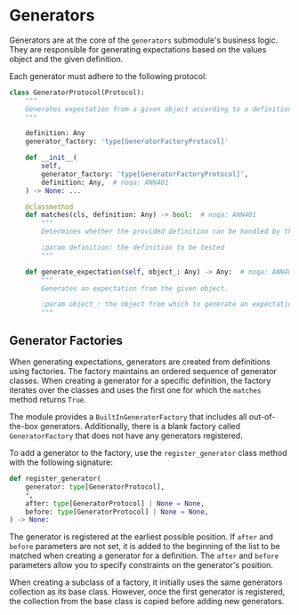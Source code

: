 # Generators

Generators are at the core of the `generators` submodule's business logic. They are responsible for generating expectations based on the values object and the given definition.

Each generator must adhere to the following protocol:

```python
class GeneratorProtocol(Protocol):
    """
    Generates expectation from a given object according to a definition.
    """

    definition: Any
    generator_factory: 'type[GeneratorFactoryProtocol]'

    def __init__(
        self,
        generator_factory: 'type[GeneratorFactoryProtocol]',
        definition: Any,  # noqa: ANN401
    ) -> None: ...

    @classmethod
    def matches(cls, definition: Any) -> bool:  # noqa: ANN401
        """
        Determines whether the provided definition can be handled by this generator.

        :param definition: the definition to be tested
        """

    def generate_expectation(self, object_: Any) -> Any:  # noqa: ANN401
        """
        Generates an expectation from the given object.

        :param object_: the object from which to generate an expectation
        """
```

## Generator Factories

When generating expectations, generators are created from definitions using factories. The factory maintains an ordered sequence of generator classes. When creating a generator for a specific definition, the factory iterates over the classes and uses the first one for which the `matches` method returns `True`.

The module provides a `BuiltInGeneratorFactory` that includes all out-of-the-box generators. Additionally, there is a blank factory called `GeneratorFactory` that does not have any generators registered.

To add a generator to the factory, use the `register_generator` class method with the following signature:

```python
def register_generator(
    generator: type[GeneratorProtocol],
    *,
    after: type[GeneratorProtocol] | None = None,
    before: type[GeneratorProtocol] | None = None,
) -> None:
```

The generator is registered at the earliest possible position. If `after` and `before` parameters are not set, it is added to the beginning of the list to be matched when creating a generator for a definition. The `after` and `before` parameters allow you to specify constraints on the generator's position.

When creating a subclass of a factory, it initially uses the same generators collection as its base class. However, once the first generator is registered, the collection from the base class is copied before adding new generators.
